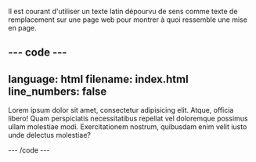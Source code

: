 Il est courant d'utiliser un texte latin dépourvu de sens comme texte de remplacement sur une page web pour montrer à quoi ressemble une mise en page.

## --- code ---

language: html
filename: index.html
line_numbers: false
--------------------------------------------------------

<p>Lorem ipsum dolor sit amet, consectetur adipisicing elit. Atque, officia libero! Quam perspiciatis necessitatibus repellat vel doloremque possimus ullam molestiae modi. Exercitationem nostrum, quibusdam enim velit iusto unde delectus molestiae?</p>

\--- /code ---

